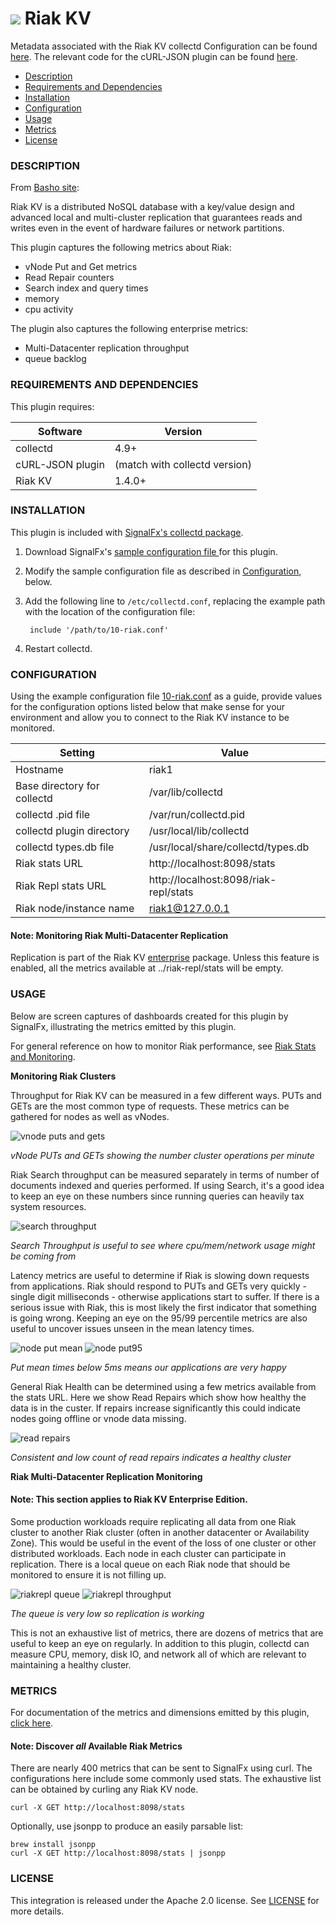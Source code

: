 # ![](https://github.com/signalfx/integrations/blob/master/collectd-riak/img/integrations_riak.png) Riak KV

Metadata associated with the Riak KV collectd Configuration can be found [here](https://github.com/signalfx/integrations/tree/release/collectd-riak). The relevant code for the cURL-JSON plugin can be found [here](https://github.com/signalfx/collectd/blob/master/src/curl_json.c).

- [Description](#description)
- [Requirements and Dependencies](#requirements-and-dependencies)
- [Installation](#installation)
- [Configuration](#configuration)
- [Usage](#usage)
- [Metrics](#metrics)
- [License](#license)

### DESCRIPTION

From [Basho site](http://basho.com/products/riak-kv/):

Riak KV is a distributed NoSQL database with a key/value design and advanced local and multi-cluster replication that guarantees reads and writes even in the event of hardware failures or network partitions.

This plugin captures the following metrics about Riak:

* vNode Put and Get metrics
* Read Repair counters
* Search index and query times
* memory
* cpu activity

The plugin also captures the following enterprise metrics:

* Multi-Datacenter replication throughput
* queue backlog

### REQUIREMENTS AND DEPENDENCIES

This plugin requires:

| Software          | Version        |
|-------------------|----------------|
| collectd | 4.9+  |
| cURL-JSON plugin | (match with collectd version) |
|  Riak KV  | 1.4.0+ |

### INSTALLATION

This plugin is included with [SignalFx's collectd package](https://support.signalfx.com/hc/en-us/articles/208080123).

1. Download SignalFx's [sample configuration file ](https://github.com/signalfx/integrations/tree/master/collectd-riak/10-riak.conf) for this plugin.

2. Modify the sample configuration file as described in [Configuration](#configuration), below.

3. Add the following line to `/etc/collectd.conf`, replacing the example path with the location of the configuration file:

        include '/path/to/10-riak.conf'

4. Restart collectd.

### CONFIGURATION

Using the example configuration file [10-riak.conf](https://github.com/signalfx/integrations/tree/master/collectd-riak/10-riak.conf) as a guide, provide values for the configuration options listed below that make sense for your environment and allow you to connect to the Riak KV instance to be monitored.

| Setting	| Value |
|----------|----------|
| Hostname	| riak1 |
| Base directory for collectd |	/var/lib/collectd |
| collectd .pid file	| /var/run/collectd.pid |
| collectd plugin directory	| /usr/local/lib/collectd |
| collectd types.db file	| /usr/local/share/collectd/types.db |
| Riak stats URL	| http://localhost:8098/stats |
| Riak Repl stats URL | http://localhost:8098/riak-repl/stats |
| Riak node/instance name	| riak1@127.0.0.1 |

#### Note: Monitoring Riak Multi-Datacenter Replication

Replication is part of the Riak KV [enterprise](http://docs.basho.com/riakee/latest/cookbooks/Multi-Data-Center-Replication-Architecture/) package. Unless this feature is enabled, all the metrics available at ../riak-repl/stats will be empty.

### USAGE

Below are screen captures of dashboards created for this plugin by SignalFx, illustrating the metrics emitted by this plugin.

For general reference on how to monitor Riak performance, see [Riak Stats and Monitoring](http://docs.basho.com/riak/latest/ops/running/stats-and-monitoring/).

**Monitoring Riak Clusters**

Throughput for Riak KV can be measured in a few different ways. PUTs and GETs are the most common type of requests. These metrics can be gathered for nodes as well as vNodes.

![vnode puts and gets](././img/vnode_puts_gets.png)

*vNode PUTs and GETs showing the number cluster operations per minute*

Riak Search throughput can be measured separately in terms of number of documents indexed and queries performed. If using Search, it's a good idea to keep an eye on these numbers since running queries can heavily tax system resources.

![search throughput](././img/search_throughput.png)

*Search Throughput is useful to see where cpu/mem/network usage might be coming from*

Latency metrics are useful to determine if Riak is slowing down requests from  applications. Riak should respond to PUTs and GETs very quickly - single digit milliseconds - otherwise applications start to suffer. If there is a serious issue with Riak, this is most likely the first indicator that something is going wrong. Keeping an eye on the 95/99 percentile metrics are also useful to uncover issues unseen in the mean latency times.

![node put mean](././img/node_putmean.png) ![node put95](././img/node_put95.png)

*Put mean times below 5ms means our applications are very happy*

General Riak Health can be determined using a few metrics available from the stats URL. Here we show Read Repairs which show how healthy the data is in the custer. If repairs increase significantly this could indicate nodes going offline or vnode data missing.

![read repairs](././img/read_repairs.png)

*Consistent and low count of read repairs indicates a healthy cluster*

**Riak Multi-Datacenter Replication Monitoring**

#### Note: This section applies to Riak KV Enterprise Edition.

Some production workloads require replicating all data from one Riak cluster to another Riak cluster (often in another datacenter or Availability Zone). This would be useful in the event of the loss of one cluster or other distributed workloads. Each node in each cluster can participate in replication. There is a local queue on each Riak node that should be monitored to ensure it is not filling up.

![riakrepl queue](././img/riakrepl_queue.png)
![riakrepl throughput](././img/riakrepl_throughput.png)

*The queue is very low so replication is working*

This is not an exhaustive list of metrics, there are dozens of metrics that are useful to keep an eye on regularly. In addition to this plugin, collectd can measure CPU, memory, disk IO, and network all of which are relevant to maintaining a healthy cluster.



### METRICS

For documentation of the metrics and dimensions emitted by this plugin, [click here](./docs).

#### Note: Discover _all_ Available Riak Metrics

There are nearly 400 metrics that can be sent to SignalFx using curl. The configurations here include some commonly used stats. The exhaustive list can be obtained by curling any Riak KV node.

```
curl -X GET http://localhost:8098/stats
```

Optionally, use jsonpp to produce an easily parsable list:

```
brew install jsonpp
curl -X GET http://localhost:8098/stats | jsonpp
```

### LICENSE

This integration is released under the Apache 2.0 license. See [LICENSE](./LICENSE) for more details.
